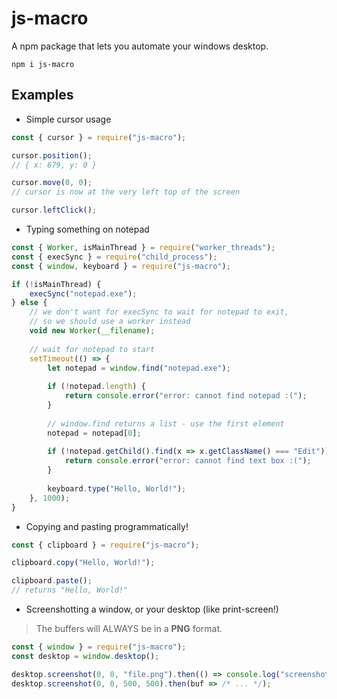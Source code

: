 # js-macro
A npm package that lets you automate your windows desktop.
```
npm i js-macro
```

## Examples
- Simple cursor usage
```js
const { cursor } = require("js-macro");

cursor.position();
// { x: 679, y: 0 }

cursor.move(0, 0);
// cursor is now at the very left top of the screen

cursor.leftClick();
```
- Typing something on notepad
```js
const { Worker, isMainThread } = require("worker_threads");
const { execSync } = require("child_process");
const { window, keyboard } = require("js-macro");

if (!isMainThread) {
    execSync("notepad.exe");
} else {
    // we don't want for execSync to wait for notepad to exit,
    // so we should use a worker instead
    void new Worker(__filename);
    
    // wait for notepad to start
    setTimeout(() => {
        let notepad = window.find("notepad.exe");
        
        if (!notepad.length) {
            return console.error("error: cannot find notepad :(");
        }
        
        // window.find returns a list - use the first element
        notepad = notepad[0];
        
        if (!notepad.getChild().find(x => x.getClassName() === "Edit")) {
            return console.error("error: cannot find text box :(");
        }
        
        keyboard.type("Hello, World!");
    }, 1000);
}
```
- Copying and pasting programmatically!
```js
const { clipboard } = require("js-macro");

clipboard.copy("Hello, World!");

clipboard.paste();
// returns "Hello, World!"
```
- Screenshotting a window, or your desktop (like print-screen!)
> The buffers will ALWAYS be in a **PNG** format.
```js
const { window } = require("js-macro");
const desktop = window.desktop();

desktop.screenshot(0, 0, "file.png").then(() => console.log("screenshotted!"));
desktop.screenshot(0, 0, 500, 500).then(buf => /* ... */);
```